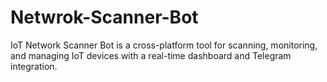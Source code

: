 # Netwrok-Scanner-Bot
IoT Network Scanner Bot is a cross-platform tool for scanning, monitoring, and managing IoT devices with a real-time dashboard and Telegram integration.

